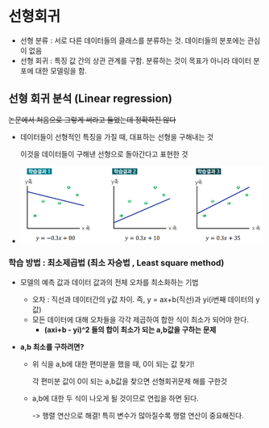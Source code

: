 # 선형회귀

- 선형 분류 :  서로 다른 데이터들의 클래스를 분류하는 것. 데이터들의 분포에는 관심이 없음
- 선형 회귀 :  특징 값 간의 상관 관계를 구함. 분류하는 것이 목표가 아니라 데이터 분포에 대한 모델링을 함.



## 선형 회귀 분석 (Linear regression)

~~논문에서 처음으로 그렇게 써라고 들었는데 정확하진 않다~~

- 데이터들이 선형적인 특징을 가질 때, 대표하는 선형을 구해내는 것

  이것을 데이터들이 구해낸 선형으로 돌아간다고 표현한 것

- ![image-20220927164658106](https://raw.githubusercontent.com/SonJinHYo/image_repo/main/image_server/image-20220927164658106.png)

### 학습 방법  :  최소제곱법 (최소 자승법 , Least square method)

- 모델의 예측 값과 데이터 값과의 전체 오차를 최소화하는 기법
  - 오차 : 직선과 데이터간의 y값 차이. 즉, y = ax+b(직선)과 yi(i번째 데이터의 y값)
  - 모든 데이터에 대해 오차들을 각각 제곱하여 합한 식이 최소가 되어야 한다.
    - **(axi+b - yi)^2 들의 합이 최소가 되는 a,b값을 구하는 문제**



 - **a,b 최소를 구하려면?**

   - 위 식을 a,b에 대한 편미분을 했을 때, 0이 되는 값 찾기!

     각 편미분 값이 0이 되는 a,b값을 찾으면 선형회귀문제 해를 구한것

   - a,b에 대한 두 식이 나오게 될 것이므로 연립을 하면 된다.

     -> 행렬 연산으로 해결! 특히 변수가 많아질수록 행렬 연산이 중요해진다.

